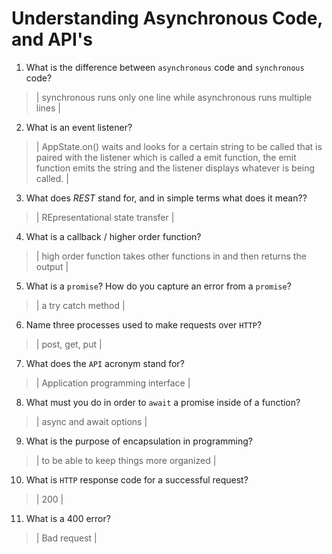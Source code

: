 # Understanding Asynchronous Code, and API's
01. What is the difference between `asynchronous` code and `synchronous` code?

  > | synchronous runs only one line while asynchronous runs multiple lines |

02. What is an event listener?

  > | AppState.on() waits and looks for a certain string to be called that is paired with the listener which is called a emit function, the emit function emits the string and the listener displays whatever is being called. |

03. What does *REST* stand for, and in simple terms what does it mean??

  > | REpresentational state transfer |

04. What is a callback / higher order function?

  > | high order function takes other functions in and then returns the output |

05. What is a `promise`? How do you capture an error from a `promise`?

  > | a try catch method  |

06. Name three processes used to make requests over `HTTP`?

  > | post, get, put |

07. What does the `API` acronym stand for?

  > | Application programming interface |

08. What must you do in order to `await` a promise inside of a function?

  > | async and await options |

09. What is the purpose of encapsulation in programming?

  > | to be able to keep things more organized  |

10. What is `HTTP` response code for a successful request?

  > | 200 |

11. What is a 400 error?

  > | Bad request |
